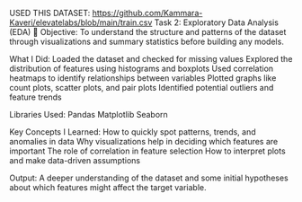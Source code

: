 USED THIS DATASET:
              https://github.com/Kammara-Kaveri/elevatelabs/blob/main/train.csv
 Task 2: Exploratory Data Analysis (EDA)
📝 Objective:
To understand the structure and patterns of the dataset through visualizations and summary statistics before building any models.

What I Did:
Loaded the dataset and checked for missing values
Explored the distribution of features using histograms and boxplots
Used correlation heatmaps to identify relationships between variables
Plotted graphs like count plots, scatter plots, and pair plots
Identified potential outliers and feature trends

Libraries Used:
Pandas
Matplotlib
Seaborn

 Key Concepts I Learned:
How to quickly spot patterns, trends, and anomalies in data
Why visualizations help in deciding which features are important
The role of correlation in feature selection
How to interpret plots and make data-driven assumptions

Output:
A deeper understanding of the dataset and some initial hypotheses about which features might affect the target variable.

